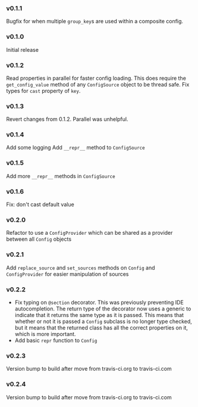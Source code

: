 ### v0.1.1
Bugfix for when multiple `group_key`s are used within a composite config.

### v0.1.0
Initial release

### v0.1.2
Read properties in parallel for faster config loading. This does require the `get_config_value` method of any `ConfigSource` object to be thread safe.
Fix types for `cast` property of `key`.

### v0.1.3
Revert changes from 0.1.2. Parallel was unhelpful.

### v0.1.4
Add some logging
Add `__repr__` method to `ConfigSource`

### v0.1.5
Add more `__repr__` methods in `ConfigSource`

### v0.1.6
Fix: don't cast default value

### v0.2.0
Refactor to use a `ConfigProvider` which can be shared as a provider between all `Config` objects

### v0.2.1
Add `replace_source` and `set_sources` methods on `Config` and `ConfigProvider` for easier manipulation of sources

### v0.2.2
* Fix typing on `@section` decorator. This was previously preventing IDE autocompletion. The return type of the decorator now uses a generic to indicate that it returns the same type as it is passed. This means that whether or not it is passed a `Config` subclass is no longer type checked, but it means that the returned class has all the correct properties on it, which is more important. 
* Add basic `repr` function to `Config`

### v0.2.3
Version bump to build after move from travis-ci.org to travis-ci.com

### v0.2.4
Version bump to build after move from travis-ci.org to travis-ci.com